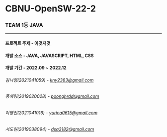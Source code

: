 # CBNU-OpenSW-22-2

### TEAM 1등 JAVA

-----------

#### 프로젝트 주제 - 이것저것

#### 개발 소스 - JAVA, JAVASCRIPT, HTML, CSS
#### 개발 기간 - 2022.09 ~ 2022.12


###### 김나영(2021041059) - kny2383@gmail.com
###### 풍혜림(2019020028) - poonghrdd@gmail.com
###### 이영진(2021041016) - yurica0615@gmail.com
###### 서도원(2019038094) - dsa3182@gmail.com